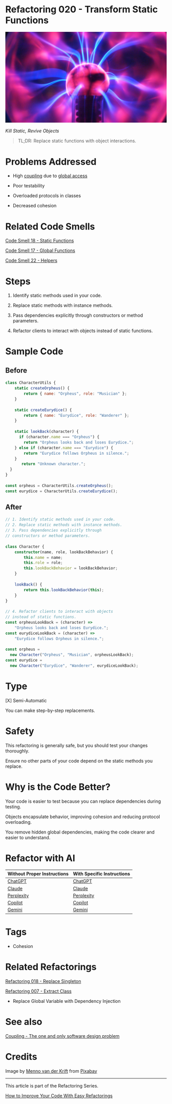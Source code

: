# Refactoring 020 - Transform Static Functions

![Refactoring 020 - Transform Static Functions](Refactoring%20020%20-%20Transform%20Static%20Functions.jpg)

*Kill Static, Revive Objects*

> TL;DR: Replace static functions with object interactions.

# Problems Addressed

- High [coupling](https://github.com/mcsee/Software-Design-Articles/tree/main/Articles/Theory/Coupling%20-%20The%20one%20and%20only%20software%20design%20problem/readme.md) due to [global access](https://github.com/mcsee/Software-Design-Articles/tree/main/Articles/Code%20Smells/Code%20Smell%2018%20-%20Static%20Functions/readme.md)

- Poor testability

- Overloaded protocols in classes

- Decreased cohesion

# Related Code Smells

[Code Smell 18 - Static Functions](https://github.com/mcsee/Software-Design-Articles/tree/main/Articles/Code%20Smells/Code%20Smell%2018%20-%20Static%20Functions/readme.md)

[Code Smell 17 - Global Functions](https://github.com/mcsee/Software-Design-Articles/tree/main/Articles/Code%20Smells/Code%20Smell%2017%20-%20Global%20Functions/readme.md)

[Code Smell 22 - Helpers](https://github.com/mcsee/Software-Design-Articles/tree/main/Articles/Code%20Smells/Code%20Smell%2022%20-%20Helpers/readme.md)

# Steps

1. Identify static methods used in your code.

2. Replace static methods with instance methods.

3. Pass dependencies explicitly through constructors or method parameters.

4. Refactor clients to interact with objects instead of static functions.

# Sample Code

## Before

<!-- [Gist Url](https://gist.github.com/mcsee/cf849ddce7e7fff8f3daad3c9973bf70) -->

```javascript
class CharacterUtils {
    static createOrpheus() {
        return { name: "Orpheus", role: "Musician" };
    }

    static createEurydice() {
        return { name: "Eurydice", role: "Wanderer" };
    }
    
    static lookBack(character) {
      if (character.name === "Orpheus") {
        return "Orpheus looks back and loses Eurydice.";
    } else if (character.name === "Eurydice") {
        return "Eurydice follows Orpheus in silence.";
    }
       return "Unknown character.";
  }
}

const orpheus = CharacterUtils.createOrpheus();
const eurydice = CharacterUtils.createEurydice();
```

## After

<!-- [Gist Url](https://gist.github.com/mcsee/ead99192e8a822b36ff77cb4eeef0b34) -->

```typescript
// 1. Identify static methods used in your code.
// 2. Replace static methods with instance methods.
// 3. Pass dependencies explicitly through
// constructors or method parameters.

class Character {
    constructor(name, role, lookBackBehavior) {
        this.name = name;
        this.role = role;
        this.lookBackBehavior = lookBackBehavior;
    }

    lookBack() {
        return this.lookBackBehavior(this);
    }
}

// 4. Refactor clients to interact with objects 
// instead of static functions.
const orpheusLookBack = (character) =>
    "Orpheus looks back and loses Eurydice.";
const eurydiceLookBack = (character) =>
    "Eurydice follows Orpheus in silence.";

const orpheus = 
  new Character("Orpheus", "Musician", orpheusLookBack);
const eurydice = 
  new Character("Eurydice", "Wanderer", eurydiceLookBack);
```

# Type

[X] Semi-Automatic

You can make step-by-step replacements. 

# Safety

This refactoring is generally safe, but you should test your changes thoroughly.

Ensure no other parts of your code depend on the static methods you replace.

# Why is the Code Better?

Your code is easier to test because you can replace dependencies during testing.

Objects encapsulate behavior, improving cohesion and reducing protocol overloading.

You remove hidden global dependencies, making the code clearer and easier to understand.

# Refactor with AI

| Without Proper Instructions    | With Specific Instructions |
| -------- | ------- |
| [ChatGPT](https://chat.openai.com/?q=Correct+and+explain+this+code%3A+%60%60%60typescript%0D%0A%2F%2F+1.+Identify+static+methods+used+in+your+code.%0D%0A%2F%2F+2.+Replace+static+methods+with+instance+methods.%0D%0A%2F%2F+3.+Pass+dependencies+explicitly+through%0D%0A%2F%2F+constructors+or+method+parameters.%0D%0A%0D%0Aclass+Character+%7B%0D%0A++++constructor%28name%2C+role%2C+lookBackBehavior%29+%7B%0D%0A++++++++this.name+%3D+name%3B%0D%0A++++++++this.role+%3D+role%3B%0D%0A++++++++this.lookBackBehavior+%3D+lookBackBehavior%3B%0D%0A++++%7D%0D%0A%0D%0A++++lookBack%28%29+%7B%0D%0A++++++++return+this.lookBackBehavior%28this%29%3B%0D%0A++++%7D%0D%0A%7D%0D%0A%0D%0A%2F%2F+4.+Refactor+clients+to+interact+with+objects+%0D%0A%2F%2F+instead+of+static+functions.%0D%0Aconst+orpheusLookBack+%3D+%28character%29+%3D%3E%0D%0A++++%22Orpheus+looks+back+and+loses+Eurydice.%22%3B%0D%0Aconst+eurydiceLookBack+%3D+%28character%29+%3D%3E%0D%0A++++%22Eurydice+follows+Orpheus+in+silence.%22%3B%0D%0A%0D%0Aconst+orpheus+%3D+%0D%0A++new+Character%28%22Orpheus%22%2C+%22Musician%22%2C+orpheusLookBack%29%3B%0D%0Aconst+eurydice+%3D+%0D%0A++new+Character%28%22Eurydice%22%2C+%22Wanderer%22%2C+eurydiceLookBack%29%3B%0D%0A%60%60%60) | [ChatGPT](https://chat.openai.com/?q=1.+Identify+static+methods+used+in+your+code.+2.+Replace+static+methods+with+instance+methods.+3.+Pass+dependencies+explicitly+through+constructors+or+method+parameters.+4.+Refactor+clients+to+interact+with+objects+instead+of+static+functions.%3A+%60%60%60typescript%0D%0A%2F%2F+1.+Identify+static+methods+used+in+your+code.%0D%0A%2F%2F+2.+Replace+static+methods+with+instance+methods.%0D%0A%2F%2F+3.+Pass+dependencies+explicitly+through%0D%0A%2F%2F+constructors+or+method+parameters.%0D%0A%0D%0Aclass+Character+%7B%0D%0A++++constructor%28name%2C+role%2C+lookBackBehavior%29+%7B%0D%0A++++++++this.name+%3D+name%3B%0D%0A++++++++this.role+%3D+role%3B%0D%0A++++++++this.lookBackBehavior+%3D+lookBackBehavior%3B%0D%0A++++%7D%0D%0A%0D%0A++++lookBack%28%29+%7B%0D%0A++++++++return+this.lookBackBehavior%28this%29%3B%0D%0A++++%7D%0D%0A%7D%0D%0A%0D%0A%2F%2F+4.+Refactor+clients+to+interact+with+objects+%0D%0A%2F%2F+instead+of+static+functions.%0D%0Aconst+orpheusLookBack+%3D+%28character%29+%3D%3E%0D%0A++++%22Orpheus+looks+back+and+loses+Eurydice.%22%3B%0D%0Aconst+eurydiceLookBack+%3D+%28character%29+%3D%3E%0D%0A++++%22Eurydice+follows+Orpheus+in+silence.%22%3B%0D%0A%0D%0Aconst+orpheus+%3D+%0D%0A++new+Character%28%22Orpheus%22%2C+%22Musician%22%2C+orpheusLookBack%29%3B%0D%0Aconst+eurydice+%3D+%0D%0A++new+Character%28%22Eurydice%22%2C+%22Wanderer%22%2C+eurydiceLookBack%29%3B%0D%0A%60%60%60) |
| [Claude](https://claude.ai/new?q=Correct+and+explain+this+code%3A+%60%60%60typescript%0D%0A%2F%2F+1.+Identify+static+methods+used+in+your+code.%0D%0A%2F%2F+2.+Replace+static+methods+with+instance+methods.%0D%0A%2F%2F+3.+Pass+dependencies+explicitly+through%0D%0A%2F%2F+constructors+or+method+parameters.%0D%0A%0D%0Aclass+Character+%7B%0D%0A++++constructor%28name%2C+role%2C+lookBackBehavior%29+%7B%0D%0A++++++++this.name+%3D+name%3B%0D%0A++++++++this.role+%3D+role%3B%0D%0A++++++++this.lookBackBehavior+%3D+lookBackBehavior%3B%0D%0A++++%7D%0D%0A%0D%0A++++lookBack%28%29+%7B%0D%0A++++++++return+this.lookBackBehavior%28this%29%3B%0D%0A++++%7D%0D%0A%7D%0D%0A%0D%0A%2F%2F+4.+Refactor+clients+to+interact+with+objects+%0D%0A%2F%2F+instead+of+static+functions.%0D%0Aconst+orpheusLookBack+%3D+%28character%29+%3D%3E%0D%0A++++%22Orpheus+looks+back+and+loses+Eurydice.%22%3B%0D%0Aconst+eurydiceLookBack+%3D+%28character%29+%3D%3E%0D%0A++++%22Eurydice+follows+Orpheus+in+silence.%22%3B%0D%0A%0D%0Aconst+orpheus+%3D+%0D%0A++new+Character%28%22Orpheus%22%2C+%22Musician%22%2C+orpheusLookBack%29%3B%0D%0Aconst+eurydice+%3D+%0D%0A++new+Character%28%22Eurydice%22%2C+%22Wanderer%22%2C+eurydiceLookBack%29%3B%0D%0A%60%60%60) | [Claude](https://claude.ai/new?q=1.+Identify+static+methods+used+in+your+code.+2.+Replace+static+methods+with+instance+methods.+3.+Pass+dependencies+explicitly+through+constructors+or+method+parameters.+4.+Refactor+clients+to+interact+with+objects+instead+of+static+functions.%3A+%60%60%60typescript%0D%0A%2F%2F+1.+Identify+static+methods+used+in+your+code.%0D%0A%2F%2F+2.+Replace+static+methods+with+instance+methods.%0D%0A%2F%2F+3.+Pass+dependencies+explicitly+through%0D%0A%2F%2F+constructors+or+method+parameters.%0D%0A%0D%0Aclass+Character+%7B%0D%0A++++constructor%28name%2C+role%2C+lookBackBehavior%29+%7B%0D%0A++++++++this.name+%3D+name%3B%0D%0A++++++++this.role+%3D+role%3B%0D%0A++++++++this.lookBackBehavior+%3D+lookBackBehavior%3B%0D%0A++++%7D%0D%0A%0D%0A++++lookBack%28%29+%7B%0D%0A++++++++return+this.lookBackBehavior%28this%29%3B%0D%0A++++%7D%0D%0A%7D%0D%0A%0D%0A%2F%2F+4.+Refactor+clients+to+interact+with+objects+%0D%0A%2F%2F+instead+of+static+functions.%0D%0Aconst+orpheusLookBack+%3D+%28character%29+%3D%3E%0D%0A++++%22Orpheus+looks+back+and+loses+Eurydice.%22%3B%0D%0Aconst+eurydiceLookBack+%3D+%28character%29+%3D%3E%0D%0A++++%22Eurydice+follows+Orpheus+in+silence.%22%3B%0D%0A%0D%0Aconst+orpheus+%3D+%0D%0A++new+Character%28%22Orpheus%22%2C+%22Musician%22%2C+orpheusLookBack%29%3B%0D%0Aconst+eurydice+%3D+%0D%0A++new+Character%28%22Eurydice%22%2C+%22Wanderer%22%2C+eurydiceLookBack%29%3B%0D%0A%60%60%60) |
| [Perplexity](https://perplexity.ai/?q=Correct+and+explain+this+code%3A+%60%60%60typescript%0D%0A%2F%2F+1.+Identify+static+methods+used+in+your+code.%0D%0A%2F%2F+2.+Replace+static+methods+with+instance+methods.%0D%0A%2F%2F+3.+Pass+dependencies+explicitly+through%0D%0A%2F%2F+constructors+or+method+parameters.%0D%0A%0D%0Aclass+Character+%7B%0D%0A++++constructor%28name%2C+role%2C+lookBackBehavior%29+%7B%0D%0A++++++++this.name+%3D+name%3B%0D%0A++++++++this.role+%3D+role%3B%0D%0A++++++++this.lookBackBehavior+%3D+lookBackBehavior%3B%0D%0A++++%7D%0D%0A%0D%0A++++lookBack%28%29+%7B%0D%0A++++++++return+this.lookBackBehavior%28this%29%3B%0D%0A++++%7D%0D%0A%7D%0D%0A%0D%0A%2F%2F+4.+Refactor+clients+to+interact+with+objects+%0D%0A%2F%2F+instead+of+static+functions.%0D%0Aconst+orpheusLookBack+%3D+%28character%29+%3D%3E%0D%0A++++%22Orpheus+looks+back+and+loses+Eurydice.%22%3B%0D%0Aconst+eurydiceLookBack+%3D+%28character%29+%3D%3E%0D%0A++++%22Eurydice+follows+Orpheus+in+silence.%22%3B%0D%0A%0D%0Aconst+orpheus+%3D+%0D%0A++new+Character%28%22Orpheus%22%2C+%22Musician%22%2C+orpheusLookBack%29%3B%0D%0Aconst+eurydice+%3D+%0D%0A++new+Character%28%22Eurydice%22%2C+%22Wanderer%22%2C+eurydiceLookBack%29%3B%0D%0A%60%60%60) | [Perplexity](https://perplexity.ai/?q=1.+Identify+static+methods+used+in+your+code.+2.+Replace+static+methods+with+instance+methods.+3.+Pass+dependencies+explicitly+through+constructors+or+method+parameters.+4.+Refactor+clients+to+interact+with+objects+instead+of+static+functions.%3A+%60%60%60typescript%0D%0A%2F%2F+1.+Identify+static+methods+used+in+your+code.%0D%0A%2F%2F+2.+Replace+static+methods+with+instance+methods.%0D%0A%2F%2F+3.+Pass+dependencies+explicitly+through%0D%0A%2F%2F+constructors+or+method+parameters.%0D%0A%0D%0Aclass+Character+%7B%0D%0A++++constructor%28name%2C+role%2C+lookBackBehavior%29+%7B%0D%0A++++++++this.name+%3D+name%3B%0D%0A++++++++this.role+%3D+role%3B%0D%0A++++++++this.lookBackBehavior+%3D+lookBackBehavior%3B%0D%0A++++%7D%0D%0A%0D%0A++++lookBack%28%29+%7B%0D%0A++++++++return+this.lookBackBehavior%28this%29%3B%0D%0A++++%7D%0D%0A%7D%0D%0A%0D%0A%2F%2F+4.+Refactor+clients+to+interact+with+objects+%0D%0A%2F%2F+instead+of+static+functions.%0D%0Aconst+orpheusLookBack+%3D+%28character%29+%3D%3E%0D%0A++++%22Orpheus+looks+back+and+loses+Eurydice.%22%3B%0D%0Aconst+eurydiceLookBack+%3D+%28character%29+%3D%3E%0D%0A++++%22Eurydice+follows+Orpheus+in+silence.%22%3B%0D%0A%0D%0Aconst+orpheus+%3D+%0D%0A++new+Character%28%22Orpheus%22%2C+%22Musician%22%2C+orpheusLookBack%29%3B%0D%0Aconst+eurydice+%3D+%0D%0A++new+Character%28%22Eurydice%22%2C+%22Wanderer%22%2C+eurydiceLookBack%29%3B%0D%0A%60%60%60) |
| [Copilot](https://www.bing.com/chat?showconv=1&sendquery=1&q=Correct+and+explain+this+code%3A+%60%60%60typescript%0D%0A%2F%2F+1.+Identify+static+methods+used+in+your+code.%0D%0A%2F%2F+2.+Replace+static+methods+with+instance+methods.%0D%0A%2F%2F+3.+Pass+dependencies+explicitly+through%0D%0A%2F%2F+constructors+or+method+parameters.%0D%0A%0D%0Aclass+Character+%7B%0D%0A++++constructor%28name%2C+role%2C+lookBackBehavior%29+%7B%0D%0A++++++++this.name+%3D+name%3B%0D%0A++++++++this.role+%3D+role%3B%0D%0A++++++++this.lookBackBehavior+%3D+lookBackBehavior%3B%0D%0A++++%7D%0D%0A%0D%0A++++lookBack%28%29+%7B%0D%0A++++++++return+this.lookBackBehavior%28this%29%3B%0D%0A++++%7D%0D%0A%7D%0D%0A%0D%0A%2F%2F+4.+Refactor+clients+to+interact+with+objects+%0D%0A%2F%2F+instead+of+static+functions.%0D%0Aconst+orpheusLookBack+%3D+%28character%29+%3D%3E%0D%0A++++%22Orpheus+looks+back+and+loses+Eurydice.%22%3B%0D%0Aconst+eurydiceLookBack+%3D+%28character%29+%3D%3E%0D%0A++++%22Eurydice+follows+Orpheus+in+silence.%22%3B%0D%0A%0D%0Aconst+orpheus+%3D+%0D%0A++new+Character%28%22Orpheus%22%2C+%22Musician%22%2C+orpheusLookBack%29%3B%0D%0Aconst+eurydice+%3D+%0D%0A++new+Character%28%22Eurydice%22%2C+%22Wanderer%22%2C+eurydiceLookBack%29%3B%0D%0A%60%60%60) | [Copilot](https://www.bing.com/chat?showconv=1&sendquery=1&q=1.+Identify+static+methods+used+in+your+code.+2.+Replace+static+methods+with+instance+methods.+3.+Pass+dependencies+explicitly+through+constructors+or+method+parameters.+4.+Refactor+clients+to+interact+with+objects+instead+of+static+functions.%3A+%60%60%60typescript%0D%0A%2F%2F+1.+Identify+static+methods+used+in+your+code.%0D%0A%2F%2F+2.+Replace+static+methods+with+instance+methods.%0D%0A%2F%2F+3.+Pass+dependencies+explicitly+through%0D%0A%2F%2F+constructors+or+method+parameters.%0D%0A%0D%0Aclass+Character+%7B%0D%0A++++constructor%28name%2C+role%2C+lookBackBehavior%29+%7B%0D%0A++++++++this.name+%3D+name%3B%0D%0A++++++++this.role+%3D+role%3B%0D%0A++++++++this.lookBackBehavior+%3D+lookBackBehavior%3B%0D%0A++++%7D%0D%0A%0D%0A++++lookBack%28%29+%7B%0D%0A++++++++return+this.lookBackBehavior%28this%29%3B%0D%0A++++%7D%0D%0A%7D%0D%0A%0D%0A%2F%2F+4.+Refactor+clients+to+interact+with+objects+%0D%0A%2F%2F+instead+of+static+functions.%0D%0Aconst+orpheusLookBack+%3D+%28character%29+%3D%3E%0D%0A++++%22Orpheus+looks+back+and+loses+Eurydice.%22%3B%0D%0Aconst+eurydiceLookBack+%3D+%28character%29+%3D%3E%0D%0A++++%22Eurydice+follows+Orpheus+in+silence.%22%3B%0D%0A%0D%0Aconst+orpheus+%3D+%0D%0A++new+Character%28%22Orpheus%22%2C+%22Musician%22%2C+orpheusLookBack%29%3B%0D%0Aconst+eurydice+%3D+%0D%0A++new+Character%28%22Eurydice%22%2C+%22Wanderer%22%2C+eurydiceLookBack%29%3B%0D%0A%60%60%60) |
| [Gemini](https://gemini.google.com/?q=Correct+and+explain+this+code%3A+%60%60%60typescript%0D%0A%2F%2F+1.+Identify+static+methods+used+in+your+code.%0D%0A%2F%2F+2.+Replace+static+methods+with+instance+methods.%0D%0A%2F%2F+3.+Pass+dependencies+explicitly+through%0D%0A%2F%2F+constructors+or+method+parameters.%0D%0A%0D%0Aclass+Character+%7B%0D%0A++++constructor%28name%2C+role%2C+lookBackBehavior%29+%7B%0D%0A++++++++this.name+%3D+name%3B%0D%0A++++++++this.role+%3D+role%3B%0D%0A++++++++this.lookBackBehavior+%3D+lookBackBehavior%3B%0D%0A++++%7D%0D%0A%0D%0A++++lookBack%28%29+%7B%0D%0A++++++++return+this.lookBackBehavior%28this%29%3B%0D%0A++++%7D%0D%0A%7D%0D%0A%0D%0A%2F%2F+4.+Refactor+clients+to+interact+with+objects+%0D%0A%2F%2F+instead+of+static+functions.%0D%0Aconst+orpheusLookBack+%3D+%28character%29+%3D%3E%0D%0A++++%22Orpheus+looks+back+and+loses+Eurydice.%22%3B%0D%0Aconst+eurydiceLookBack+%3D+%28character%29+%3D%3E%0D%0A++++%22Eurydice+follows+Orpheus+in+silence.%22%3B%0D%0A%0D%0Aconst+orpheus+%3D+%0D%0A++new+Character%28%22Orpheus%22%2C+%22Musician%22%2C+orpheusLookBack%29%3B%0D%0Aconst+eurydice+%3D+%0D%0A++new+Character%28%22Eurydice%22%2C+%22Wanderer%22%2C+eurydiceLookBack%29%3B%0D%0A%60%60%60) | [Gemini](https://gemini.google.com/?q=1.+Identify+static+methods+used+in+your+code.+2.+Replace+static+methods+with+instance+methods.+3.+Pass+dependencies+explicitly+through+constructors+or+method+parameters.+4.+Refactor+clients+to+interact+with+objects+instead+of+static+functions.%3A+%60%60%60typescript%0D%0A%2F%2F+1.+Identify+static+methods+used+in+your+code.%0D%0A%2F%2F+2.+Replace+static+methods+with+instance+methods.%0D%0A%2F%2F+3.+Pass+dependencies+explicitly+through%0D%0A%2F%2F+constructors+or+method+parameters.%0D%0A%0D%0Aclass+Character+%7B%0D%0A++++constructor%28name%2C+role%2C+lookBackBehavior%29+%7B%0D%0A++++++++this.name+%3D+name%3B%0D%0A++++++++this.role+%3D+role%3B%0D%0A++++++++this.lookBackBehavior+%3D+lookBackBehavior%3B%0D%0A++++%7D%0D%0A%0D%0A++++lookBack%28%29+%7B%0D%0A++++++++return+this.lookBackBehavior%28this%29%3B%0D%0A++++%7D%0D%0A%7D%0D%0A%0D%0A%2F%2F+4.+Refactor+clients+to+interact+with+objects+%0D%0A%2F%2F+instead+of+static+functions.%0D%0Aconst+orpheusLookBack+%3D+%28character%29+%3D%3E%0D%0A++++%22Orpheus+looks+back+and+loses+Eurydice.%22%3B%0D%0Aconst+eurydiceLookBack+%3D+%28character%29+%3D%3E%0D%0A++++%22Eurydice+follows+Orpheus+in+silence.%22%3B%0D%0A%0D%0Aconst+orpheus+%3D+%0D%0A++new+Character%28%22Orpheus%22%2C+%22Musician%22%2C+orpheusLookBack%29%3B%0D%0Aconst+eurydice+%3D+%0D%0A++new+Character%28%22Eurydice%22%2C+%22Wanderer%22%2C+eurydiceLookBack%29%3B%0D%0A%60%60%60) | 

# Tags

- Cohesion

# Related Refactorings

[Refactoring 018 - Replace Singleton](https://github.com/mcsee/Software-Design-Articles/tree/main/Articles/Refactorings/Refactoring%20018%20-%20Replace%20Singleton/readme.md)

[Refactoring 007 - Extract Class](https://github.com/mcsee/Software-Design-Articles/tree/main/Articles/Refactorings/Refactoring%20007%20-%20Extract%20Class/readme.md)

- Replace Global Variable with Dependency Injection

# See also

[Coupling - The one and only software design problem](https://github.com/mcsee/Software-Design-Articles/tree/main/Articles/Theory/Coupling%20-%20The%20one%20and%20only%20software%20design%20problem/readme.md)

# Credits				    

Image by [Menno van der Krift](https://pixabay.com/users/mennonisute-2044891/) from [Pixabay](https://pixabay.com/)
  
* * * 

This article is part of the Refactoring Series.

[How to Improve Your Code With Easy Refactorings](https://github.com/mcsee/Software-Design-Articles/tree/main/Articles/Refactorings/How%20to%20Improve%20your%20Code%20With%20Easy%20Refactorings/readme.md)